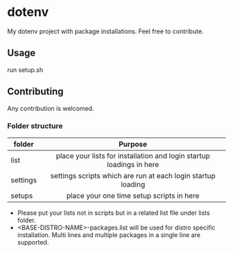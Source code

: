 # dotenv

My dotenv project with package installations. Feel free to contribute.

## Usage
run setup.sh

## Contributing
Any contribution is welcomed.

### Folder structure
| folder   |      Purpose      | 
|----------|:-------------:|
| list | place your lists for installation and login startup loadings in here |
| settings | settings scripts which are run at each login startup loading |
| setups | place your one time setup scripts in here |

- Please put your lists not in scripts but in a related list file under lists folder.
- \<BASE-DISTRO-NAME\>-packages.list will be used for distro specific installation. Multi lines and multiple packages in a single line are supported.